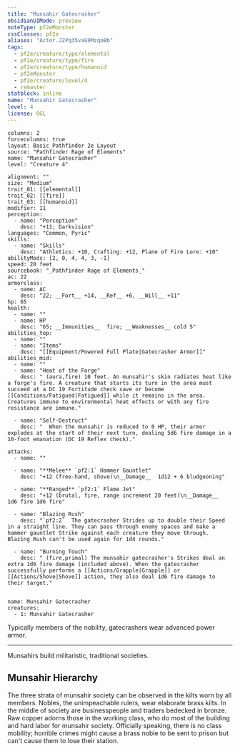 ```yaml
---
title: "Munsahir Gatecrasher"
obsidianUIMode: preview
noteType: pf2eMonster
cssClasses: pf2e
aliases: "Actor.J2Pq35vaG9MzqoBb" 
tags:
  - pf2e/creature/type/elemental
  - pf2e/creature/type/fire
  - pf2e/creature/type/humanoid
  - pf2eMonster
  - pf2e/creature/level/4
  - remaster
statblock: inline
name: "Munsahir Gatecrasher"
level: 4
license: OGL
---
```


```statblock
columns: 2
forcecolumns: true
layout: Basic Pathfinder 2e Layout
source: "Pathfinder Rage of Elements"
name: "Munsahir Gatecrasher"
level: "Creature 4"

alignment: ""
size: "Medium"
trait_01: [[elemental]]
trait_02: [[fire]]
trait_03: [[humanoid]]
modifier: 11
perception:
  - name: "Perception"
    desc: "+11; Darkvision"
languages: "Common, Pyric"
skills:
  - name: "Skills"
    desc: "Athletics: +10, Crafting: +12, Plane of Fire Lore: +10"
abilityMods: [2, 0, 4, 4, 3, -1]
speed: 20 feet
sourcebook: "_Pathfinder Rage of Elements_"
ac: 22
armorclass:
  - name: AC
    desc: "22; __Fort__ +14, __Ref__ +6, __Will__ +11"
hp: 65
health:
  - name: ""
  - name: HP
    desc: "65; __Immunities__  fire; __Weaknesses__ cold 5"
abilities_top:
  - name: ""
  - name: "Items"
    desc: "[[Equipment/Powered Full Plate|Gatecrasher Armor]]"
abilities_mid:
  - name: ""
  - name: "Heat of the Forge"
    desc: " (aura,fire) 10 feet. An munsahir's skin radiates heat like a forge's fire. A creature that starts its turn in the area must succeed at a DC 19 Fortitude check save or become [[Conditions/Fatigued|Fatigued]] while it remains in the area. Creatures immune to environmental heat effects or with any fire resistance are immune."

  - name: "Self-Destruct"
    desc: "  When the munsahir is reduced to 0 HP, their armor explodes at the start of their next turn, dealing 5d6 fire damage in a 10-foot emanation (DC 19 Reflex check)."

attacks:
  - name: ""

  - name: "**Melee** `pf2:1` Hammer Gauntlet"
    desc: "+12 (free-hand, shove)\n__Damage__  1d12 + 6 bludgeoning"

  - name: "**Ranged** `pf2:1` Flame Jet"
    desc: "+12 (brutal, fire, range increment 20 feet)\n__Damage__  1d6 fire 1d6 fire"

  - name: "Blazing Rush"
    desc: "`pf2:2`  The gatecrasher Strides up to double their Speed in a straight line. They can pass through enemy spaces and make a hammer gauntlet Strike against each creature they move through. Blazing Rush can't be used again for 1d4 rounds."

  - name: "Burning Touch"
    desc: " (fire,primal) The munsahir gatecrasher's Strikes deal an extra 1d6 fire damage (included above). When the gatecrasher successfully performs a [[Actions/Grapple|Grapple]] or [[Actions/Shove|Shove]] action, they also deal 1d6 fire damage to their target."
 
```

```encounter-table
name: Munsahir Gatecrasher
creatures:
  - 1: Munsahir Gatecrasher
```



Typically members of the nobility, gatecrashers wear advanced power armor.

* * *

Munsahirs build militaristic, traditional societies.

## Munsahir Hierarchy

The three strata of munsahir society can be observed in the kilts worn by all members. Nobles, the unimpeachable rulers, wear elaborate brass kilts. In the middle of society are businesspeople and traders bedecked in bronze. Raw copper adorns those in the working class, who do most of the building and hard labor for munsahir society. Officially speaking, there is no class mobility; horrible crimes might cause a brass noble to be sent to prison but can't cause them to lose their station.
